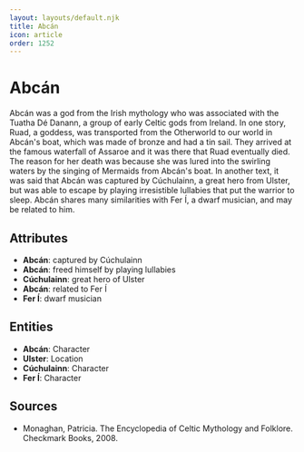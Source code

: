 ```yaml
---
layout: layouts/default.njk
title: Abcán
icon: article
order: 1252
---
```

# Abcán

Abcán was a god from the Irish mythology who was associated with the Tuatha Dé Danann, a group of early Celtic gods from Ireland. In one story, Ruad, a goddess, was transported from the Otherworld to our world in Abcán's boat, which was made of bronze and had a tin sail. They arrived at the famous waterfall of Assaroe and it was there that Ruad eventually died. The reason for her death was because she was lured into the swirling waters by the singing of Mermaids from Abcán's boat. In another text, it was said that Abcán was captured by Cúchulainn, a great hero from Ulster, but was able to escape by playing irresistible lullabies that put the warrior to sleep. Abcán shares many similarities with Fer Í, a dwarf musician, and may be related to him.

## Attributes

- **Abcán**: captured by Cúchulainn
- **Abcán**: freed himself by playing lullabies
- **Cúchulainn**: great hero of Ulster
- **Abcán**: related to Fer Í
- **Fer Í**: dwarf musician

## Entities

- **Abcán**: Character
- **Ulster**: Location
- **Cúchulainn**: Character
- **Fer Í**: Character

## Sources

- Monaghan, Patricia. The Encyclopedia of Celtic Mythology and Folklore. Checkmark Books, 2008.

